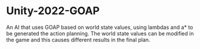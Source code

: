 # Unity-2022-GOAP
An AI that uses GOAP based on world state values, using lambdas and a* to be generated the action planning. The world state values can be modified in the game and this causes different results in the final plan.
